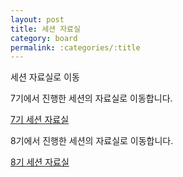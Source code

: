 ```yaml
---
layout: post
title: 세션 자료실
category: board
permalink: :categories/:title
---
```


세션 자료실로 이동


7기에서 진행한 세션의 자료실로 이동합니다. 

<a href="{{ site.baseurl }}/7th-session">7기 세션 자료실</a>

8기에서 진행한 세션의 자료실로 이동합니다. 

<a href="{{ site.baseurl }}/8th-session">8기 세션 자료실</a>
